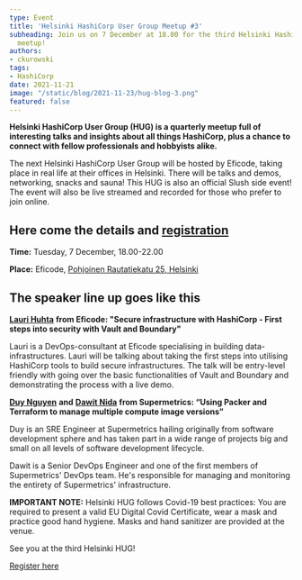 ```yaml
---
type: Event
title: 'Helsinki HashiCorp User Group Meetup #3'
subheading: Join us on 7 December at 18.00 for the third Helsinki HashiCorp User Group
  meetup!
authors:
- ckurowski
tags:
- HashiCorp
date: 2021-11-21
image: "/static/blog/2021-11-23/hug-blog-3.png"
featured: false
---
```

**Helsinki HashiCorp User Group (HUG) is a quarterly meetup full of interesting talks and insights about all things HashiCorp, plus a chance to connect with fellow professionals and hobbyists alike.**

The next Helsinki HashiCorp User Group will be hosted by Eficode, taking place in real life at their offices in Helsinki. There will be talks and demos, networking, snacks and sauna! This HUG is also an official Slush side event! The event will also be live streamed and recorded for those who prefer to join online.

## Here come the details and [registration](https://www.meetup.com/helsinki-hashicorp-user-group/events/282039156/)

**Time:** Tuesday, 7 December, 18.00-22.00

**Place:** Eficode, [Pohjoinen Rautatiekatu 25, Helsinki](https://www.google.com/maps/place/Eficode+Oy/@60.1694643,24.9261747,15z/data=!4m5!3m4!1s0x0:0xc222a1c5ddfd84fe!8m2!3d60.1694643!4d24.9261747)

## The speaker line up goes like this

[**Lauri Huhta**](https://www.linkedin.com/in/ACoAACFbOuABmvaKHfNtA9Ary3EY0mjakVEqKeE) **from Eficode: "Secure infrastructure with HashiCorp - First steps into security with Vault and Boundary"**

Lauri is a DevOps-consultant at Eficode specialising in building data-infrastructures. Lauri will be talking about taking the first steps into utilising HashiCorp tools to build secure infrastructures. The talk will be entry-level friendly with going over the basic functionalities of Vault and Boundary and demonstrating the process with a live demo.

[**Duy Nguyen**](https://www.linkedin.com/in/ACoAAAvsQC8Bq5L-ppcZA3zkseVLmEDTObDCWRM) **and** [**Dawit Nida**](https://www.linkedin.com/in/ACoAAAbsy0ABbp6K7kWiKxvG_oi8y96GYnlSN2Y) **from Supermetrics: “Using Packer and Terraform to manage multiple compute image versions”**

Duy is an SRE Engineer at Supermetrics hailing originally from software development sphere and has taken part in a wide range of projects big and small on all levels of software development lifecycle.

Dawit is a Senior DevOps Engineer and one of the first members of Supermetrics' DevOps team. He's responsible for managing and monitoring the entirety of Supermetrics' infrastructure.

**IMPORTANT NOTE:** Helsinki HUG follows Covid-19 best practices: You are required to present a valid EU Digital Covid Certificate, wear a mask and practice good hand hygiene. Masks and hand sanitizer are provided at the venue.

See you at the third Helsinki HUG!

[Register here](https://www.meetup.com/helsinki-hashicorp-user-group/events/282039156/)
